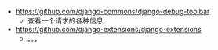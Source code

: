 - https://github.com/django-commons/django-debug-toolbar
	- 查看一个请求的各种信息
- https://github.com/django-extensions/django-extensions
	- 。。。